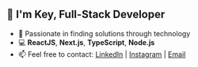 ## 👋 I'm Key, Full-Stack Developer

- 💙 Passionate in finding solutions through technology
- 💻 **ReactJS**, **Next.js**, **TypeScript**, **Node.js**
- 📫 Feel free to contact: <a href="https://www.linkedin.com/in/key-yu-wan" target="_blank">LinkedIn</a> | <a href="https://www.instagram.com/keyyuwan/" target="_blank">Instagram</a> | 
<a href="mailto:keyflcbyuwan@gmail.com" target="_blank">Email</a>
